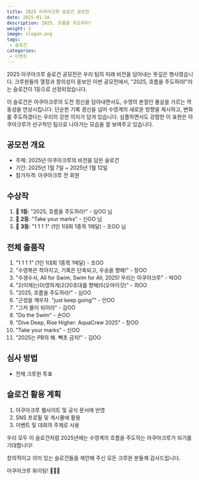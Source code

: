 ```yaml
---
title: 2025 아쿠아크루 슬로건 공모전
date: 2025-01-16
description: 2025, 흐름을 주도하라!
weight: 1
image: slogan.png
tags:
 - 슬로건
categories:
 - 이벤트
---
```


2025 아쿠아크루 슬로건 공모전은 우리 팀의 미래 비전을 담아내는 뜻깊은 행사였습니다. 크루원들의 열정과 창의성이 돋보인 이번 공모전에서, "2025, 흐름을 주도하라!"라는 슬로건이 1등으로 선정되었습니다. 

이 슬로건은 아쿠아크루의 도전 정신을 담아내면서도, 수영의 본질인 물살을 가르는 역동성을 연상시킵니다. 단순한 기록 경신을 넘어 수영계의 새로운 방향을 제시하고, 변화를 주도하겠다는 우리의 강한 의지가 담겨 있습니다. 심플하면서도 강렬한 이 표현은 아쿠아크루가 선구적인 팀으로 나아가는 모습을 잘 보여주고 있습니다.

## 공모전 개요

- 주제: 2025년 아쿠아크루의 비전을 담은 슬로건
- 기간: 2025년 1월 7일 ~ 2025년 1월 12일
- 참가자격: 아쿠아크루 전 회원

## 수상작

1. 🥇 **1등**: "2025, 흐름을 주도하라!" - 심OO 님
2. 🥈 **2등**: "Take your marks" - 신OO 님
3. 🥉 **3등**: "1 1 1 1" (1인 1대회 1종목 1메달) - 조OO 님

## 전체 출품작

1. "1 1 1 1" (1인 1대회 1종목 1메달) - 조OO
2. "수영복은 작아지고, 기록은 단축되고, 우승을 향해!" - 장OO
3. "수생수사, All for Swim, Swim for All, 2025! 우리는 아쿠아크루" - 박OO
4. "2(이제는)0(영하게)2(20초대를 향해)5(오마이갓)" - 최OO
5. "2025, 흐름을 주도하라!" - 심OO
6. "근성을 깨우자. "just keep going"" - 인OO
7. "그저 물이 되어라" - 김OO
8. "Do the Swim" - 손OO
9. "Dive Deep, Rise Higher: AquaCrew 2025" - 장OO
10. "Take your marks" - 신OO
11. "2025는 PB의 해. 빽초 금지!" - 김OO

## 심사 방법
- 전체 크루원 투표

## 슬로건 활용 계획

1. 아쿠아크루 웹사이트 및 공식 문서에 반영
2. SNS 프로필 및 게시물에 활용
3. 이벤트 및 대회의 주제로 사용

우리 모두 이 슬로건처럼 2025년에는 수영계의 흐름을 주도하는 아쿠아크루가 되기를 기대합니다!

창의적이고 의미 있는 슬로건들을 제안해 주신 모든 크루원 분들께 감사드립니다. 

아쿠아크루 화이팅! 🏊‍♂️💪